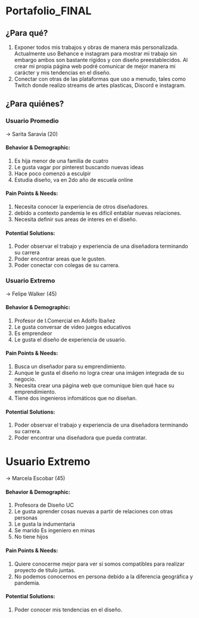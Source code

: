 # Portafolio_FINAL

## ¿Para qué? 
1. Exponer todos mis trabajos y obras de manera más personalizada. Actualmente uso Behance e instagram para mostrar mi trabajo sin embargo ambos son bastante rígidos y con diseño preestablecidos. Al crear mi propia página web podré comunicar de mejor manera mi carácter y mis tendencias en el diseño. 
2. Conectar con otras de las plataformas que uso a menudo, tales como Twitch donde realizo streams de artes plasticas, Discord e instagram. 


## ¿Para quiénes?

### Usuario Promedio 

→ Sarita Saravia (20)

#### Behavior & Demographic:
1. Es hija menor de una familia de cuatro
2. Le gusta vagar por pinterest buscando nuevas ideas
3. Hace poco comenzó a esculpir 
4. Estudia diseño, va en 2do año de escuela online
#### Pain Points & Needs:
1. Necesita conocer la experiencia de otros diseñadores.  
2. debido a contexto pandemia le es difícil entablar nuevas relaciones. 
3. Necesita definir sus areas de interes en el diseño. 
#### Potential Solutions: 
1. Poder observar el trabajo y experiencia de una diseñadora terminando su carrera
2. Poder encontrar areas que le gusten.
3. Poder conectar con colegas de su carrera. 



### Usuario Extremo 

→ Felipe Walker (45)

#### Behavior & Demographic:
1. Profesor de I.Comercial en Adolfo Ibañez
2. Le gusta conversar de video juegos educativos
3. Es emprendeor
4. Le gusta el diseño de experiencia de usuario.
#### Pain Points & Needs:
1. Busca un diseñador para su emprendimiento.  
2. Aunque le gusta el diseño no logra crear una imágen integrada de su negocio. 
3. Necesita crear una página web que comunique bien qué hace su emprendimiento.
4. Tiene dos ingenieros infomáticos que no diseñan. 
#### Potential Solutions: 
1. Poder observar el trabajo y experiencia de una diseñadora terminando su carrera.
2. Poder encontrar una diseñadora que pueda contratar.


# Usuario Extremo 

→ Marcela Escobar (45)

#### Behavior & Demographic:
1. Profesora de Diseño UC
2. Le gusta aprender cosas nuevas a partir de relaciones con otras personas
3. Le gusta la indumentaria
4. Se marido Es ingeniero en minas 
5. No tiene hijos 
#### Pain Points & Needs:
1. Quiere conocerme mejor para ver si somos compatibles para realizar proyecto de titulo juntas.
2. No podemos conocernos en persona debido a la diferencia geográfica y pandemia. 
#### Potential Solutions: 
1. Poder conocer mis tendencias en el diseño.
 


